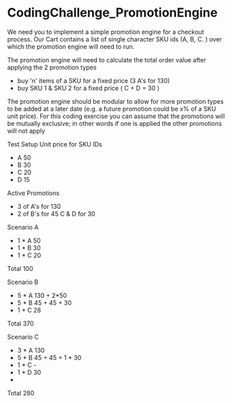# CodingChallenge_PromotionEngine

We need you to implement a simple promotion engine for a checkout process. Our Cart contains a list of single character SKU ids (A, B, C.	) over which the promotion engine will need to run.

The promotion engine will need to calculate the total order value after applying the 2 promotion types
-	buy 'n' items of a SKU for a fixed price (3 A's for 130)
-	buy SKU 1 & SKU 2 for a fixed price ( C + D = 30 )


The promotion engine should be modular to allow for more promotion types to be added at a later date (e.g. a future promotion could be x% of a SKU unit price). For this coding exercise you can assume that the promotions will be mutually exclusive; in other words if one is applied the other promotions will not apply


Test Setup
Unit price for SKU IDs

- A	50
- B	30
- C	20
- D	15


Active Promotions
- 3 of A's for 130
- 2 of B's for 45 C & D for 30


Scenario A
- 1	* A	50
- 1	* B	30
- 1	* C	20


Total		100

Scenario	B	
- 5 * A		130 + 2*50
- 5 * B		45 + 45 + 30
- 1 * C		28


Total	370

Scenario C
- 3	* A	130
- 5	* B	45 + 45 + 1 * 30
- 1	* C	-
- 1	* D	30
- 
 Total	280

